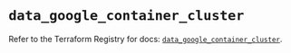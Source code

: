 # `data_google_container_cluster`

Refer to the Terraform Registry for docs: [`data_google_container_cluster`](https://registry.terraform.io/providers/hashicorp/google/6.42.0/docs/data-sources/container_cluster).
